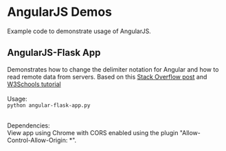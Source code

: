 # AngularJS Demos
Example code to demonstrate usage of AngularJS.

## AngularJS-Flask App
Demonstrates how to change the delimiter notation for Angular and how to read remote data from servers. Based on this [Stack Overflow post](http://stackoverflow.com/questions/30362950/is-it-possible-to-use-angular-with-the-jinja2-template-engine) and [W3Schools tutorial](http://www.w3schools.com/angular/angular_http.asp)
</br></br>
Usage: </br>
`python angular-flask-app.py`

</br>
Dependencies: </br>
View app using Chrome with CORS enabled using the plugin "Allow-Control-Allow-Origin: *". 
